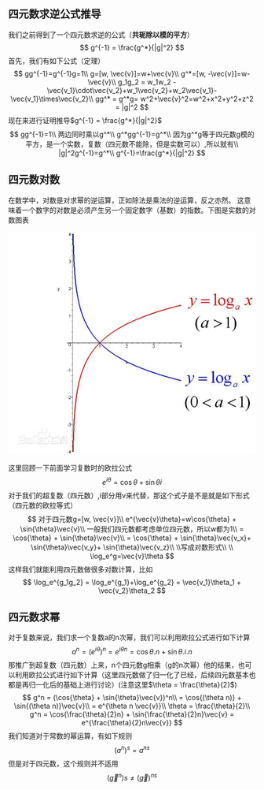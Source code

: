 ## 四元数求逆公式推导

我们之前得到了一个四元数求逆的公式（**共轭除以模的平方**）
$$
g^{-1} = \frac{g^*}{|g|^2}
$$
首先，我们有如下公式（定理）
$$
gg^{-1}=g^{-1}g=1\\
g=[w, \vec{v}]=w+\vec{v}\\
g^*=[w, -\vec{v}]=w-\vec{v}\\
g_1g_2 = w_1w_2 - \vec{v_1}\cdot\vec{v_2}+w_1\vec{v_2}+w_2\vec{v_1}-\vec{v_1}\times\vec{v_2}\\
gg^* = g^*g= w^2+\vec{v}^2=w^2+x^2+y^2+z^2 = |g|^2
$$
现在来进行证明推导$g^{-1} = \frac{g^*}{|g|^2}$
$$
gg^{-1}=1\\
两边同时乘以g^*\\
g^*gg^{-1}=g^*\\
因为g^*g等于四元数g模的平方，是一个实数，复数（四元数不能除，但是实数可以）,所以就有\\
|g|^2g^{-1}=g^*\\
g^{-1}=\frac{g^*}{|g|^2}
$$


## 四元数对数

在数学中，对数是对求幂的逆运算，正如除法是乘法的逆运算，反之亦然。 这意味着一个数字的对数是必须产生另一个固定数字（基数）的指数。下图是实数的对数图表

![img](.\resize,m_lfit,limit_1,h_1080)

这里回顾一下前面学习复数时的欧拉公式
$$
e^{i\theta}=\cos{\theta}+\sin{\theta}i
$$
对于我们的超复数（四元数）,i部分用v来代替，那这个式子是不是就是如下形式（四元数的欧拉等式）
$$
对于四元数g=[w, \vec{v}]\\
e^{\vec{v}\theta}=w\cos{\theta} + \sin{\theta}\vec{v}\\
一般我们四元数都考虑单位四元数，所以w都为1\\
= \cos{\theta} + \sin{\theta}\vec{v}\\
= \cos{\theta} + \sin{\theta}\vec{v_x}+ \sin{\theta}\vec{v_y}+ \sin{\theta}\vec{v_z}\\
\\写成对数形式\\ \\
\log_e^g=\vec{v}\theta
$$
这样我们就能利用四元数做很多对数计算，比如
$$
\log_e^{g_1g_2} = \log_e^{g_1}+\log_e^{g_2} = \vec{v_1}\theta_1 + \vec{v_2}\theta_2
$$


## 四元数求幂

对于复数来说，我们求一个复数a的n次幂，我们可以利用欧拉公式进行如下计算
$$
a^n = (e^{i\theta})^n = e^{i\theta n} = \cos{\theta}.n + \sin{\theta}.i.n
$$
那推广到超复数（四元数）上来，n个四元数g相乘（g的n次幂）他的结果，也可以利用欧拉公式进行如下计算（这里四元数做了归一化了已经，后续四元数基本也都是再归一化后的基础上进行讨论）(注意这里$\theta = \frac{\theta}{2}$)
$$
g^n = (\cos{\theta} + \sin{\theta}\vec{v})^n\\
= \cos{(\theta n)} + \sin{(\theta n)}\vec{v}\\
= e^{\theta n \vec{v}}\\
\theta = \frac{\theta}{2}\\
g^n = \cos{\frac{\theta}{2}n} + \sin{\frac{\theta}{2}n}\vec{v} = e^{\frac{\theta}{2}n\vec{v}}
$$
我们知道对于常数的幂运算，有如下规则
$$
(a^n)^s = a^{ns}
$$
但是对于四元数，这个规则并不适用
$$
(\vec{g}^n)s \neq (\vec{g})^{ns}
$$
